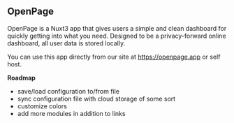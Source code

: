 ## OpenPage

OpenPage is a Nuxt3 app that gives users a simple and clean dashboard for quickly getting into what you need. Designed to be a privacy-forward online dashboard, all user data is stored locally.

You can use this app directly from our site at https://openpage.app or self host.

**Roadmap**
- save/load configuration to/from file
- sync configuration file with cloud storage of some sort
- customize colors
- add more modules in addition to links
